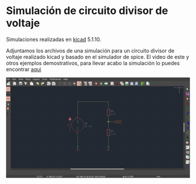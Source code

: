 # Simulación de circuito divisor de voltaje

Simulaciones realizadas en [kicad](https://www.kicad.org/) 5.1.10.

Adjuntamos los archivos de una simulación para un circuito divisor de voltaje realizado kicad y basado en el simulador de spice. El video de este y otros ejemplos demostrativos, para llevar acabo la simulación lo puedes encontrar [aqui](https://www.instagram.com/tv/CRCL8JogrVS/?utm_source=ig_web_copy_link)

![Alt text](https://github.com/jlaica/sim_divisor_voltaje/blob/main/circuit_div_votaje.png)
